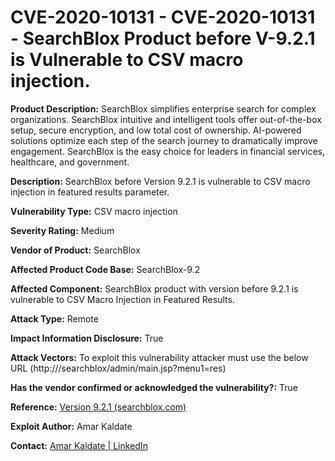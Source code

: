 # CVE-2020-10131 - CVE-2020-10131 - SearchBlox Product before V-9.2.1 is Vulnerable to CSV macro injection.

**Product Description:**  SearchBlox simplifies enterprise search for complex organizations. SearchBlox intuitive and intelligent tools offer out-of-the-box setup, secure encryption, and low total cost of ownership. AI-powered solutions optimize each step of the search journey to dramatically improve engagement. SearchBlox is the easy choice for leaders in financial services, healthcare, and government.

**Description:** SearchBlox before Version 9.2.1 is vulnerable to CSV macro injection in featured results parameter.

**Vulnerability Type:**  CSV macro injection

**Severity Rating:** Medium

**Vendor of Product:** SearchBlox

**Affected Product Code Base:** SearchBlox-9.2

**Affected Component:** SearchBlox product with version before 9.2.1 is vulnerable to CSV Macro Injection in Featured Results.

**Attack Type:** Remote

**Impact Information Disclosure:** True

**Attack Vectors:** To exploit this vulnerability attacker must  use the below URL
(http://<Web-Interface-URLs>/searchblox/admin/main.jsp?menu1=res)

**Has the vendor confirmed or acknowledged the vulnerability?:** True

**Reference:** [Version 9.2.1 (searchblox.com) ](https://developer.searchblox.com/v9.2/changelog/version-921)

**Exploit Author:** Amar Kaldate

**Contact:** [ Amar Kaldate | LinkedIn ](https://www.linkedin.com/in/amar-kaldate/)
